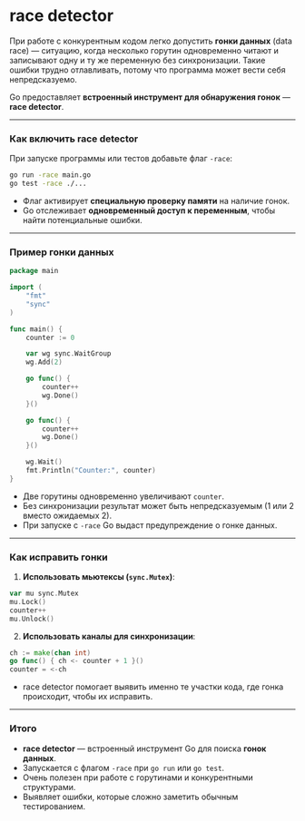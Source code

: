 # race detector

При работе с конкурентным кодом легко допустить **гонки данных** (data race) — ситуацию, когда несколько горутин одновременно читают и записывают одну и ту же переменную без синхронизации. Такие ошибки трудно отлавливать, потому что программа может вести себя непредсказуемо.

Go предоставляет **встроенный инструмент для обнаружения гонок** — **race detector**.

---

### Как включить race detector

При запуске программы или тестов добавьте флаг `-race`:

```bash
go run -race main.go
go test -race ./...
```

* Флаг активирует **специальную проверку памяти** на наличие гонок.
* Go отслеживает **одновременный доступ к переменным**, чтобы найти потенциальные ошибки.

---

### Пример гонки данных

```go
package main

import (
    "fmt"
    "sync"
)

func main() {
    counter := 0

    var wg sync.WaitGroup
    wg.Add(2)

    go func() {
        counter++
        wg.Done()
    }()

    go func() {
        counter++
        wg.Done()
    }()

    wg.Wait()
    fmt.Println("Counter:", counter)
}
```

* Две горутины одновременно увеличивают `counter`.
* Без синхронизации результат может быть непредсказуемым (1 или 2 вместо ожидаемых 2).
* При запуске с `-race` Go выдаст предупреждение о гонке данных.

---

### Как исправить гонки

1. **Использовать мьютексы (`sync.Mutex`)**:

```go
var mu sync.Mutex
mu.Lock()
counter++
mu.Unlock()
```

2. **Использовать каналы для синхронизации**:

```go
ch := make(chan int)
go func() { ch <- counter + 1 }()
counter = <-ch
```

* race detector помогает выявить именно те участки кода, где гонка происходит, чтобы их исправить.

---

### Итого

* **race detector** — встроенный инструмент Go для поиска **гонок данных**.
* Запускается с флагом `-race` при `go run` или `go test`.
* Очень полезен при работе с горутинами и конкурентными структурами.
* Выявляет ошибки, которые сложно заметить обычным тестированием.